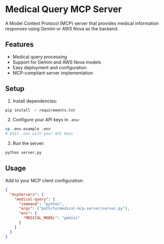 # Medical Query MCP Server

A Model Context Protocol (MCP) server that provides medical information responses using Gemini or AWS Nova as the backend.

## Features

- Medical query processing
- Support for Gemini and AWS Nova models
- Easy deployment and configuration
- MCP-compliant server implementation

## Setup

1. Install dependencies:
```bash
pip install -r requirements.txt
```

2. Configure your API keys in `.env`:
```bash
cp .env.example .env
# Edit .env with your API keys
```

3. Run the server:
```bash
python server.py
```

## Usage

Add to your MCP client configuration:
```json
{
  "mcpServers": {
    "medical-query": {
      "command": "python",
      "args": ["path/to/medical-mcp-server/server.py"],
      "env": {
        "MEDICAL_MODEL": "gemini"
      }
    }
  }
}
```